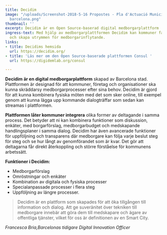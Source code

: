 ```yaml
---
title: Decidim
image: "/uploads/Screenshot-2018-5-16 Propostes - Pla d'Actuació Municipal - decidim
  barcelona.png"
thumbnail: ''
excerpt: Decidim är en Open Source-baserad digital medborgarplattform
ingress-text: Med hjälp av medborgarplattformen Decidim kan kommuner facilitera medborgarprocesser
  och skapa utrymmen för medborgarinflytande.
links:
- title: Decidims hemsida
  url: https://decidim.org/
- title: 'Läs mer om den Open Source-baserade plattformen Consul '
  url: https://digidemlab.org/consul

---
```

**Decidim är en digital medborgarplattform** skapad av Barcelona stad. Plattformen är designad för att kommuner, företag och organisationer ska kunna skräddarsy medborgarprocesser efter sina behov. Decidim är gjord för att kunna kombinera fysiska möten med det som sker online, till exempel genom att kunna lägga upp kommande dialogträffar som sedan kan streamas i plattformen.

**Plattformen låter kommuner integrera** olika former av deltagande i samma process. Det betyder att ni kan kombinera funktioner som diskussion, enkäter, med borgarförslag, medbor­garbudget och medskapande handlingsplaner i samma dialog. Decidim har även avancerade funktioner för uppföljning och transparens där medborgare kan följa varje beslut steg för steg och se hur långt av genomförandet som är kvar. Det gör att deltagarna får direkt återkoppling och större förståelse för kommunens arbetssätt.

**Funktioner i Decidim:**

* Medborgarförslag
* Omröstningar och enkäter
* Kombination av digitala och fysiska processer
* Specialanpassade processer i flera steg
* Uppföljning av längre processer.

> Decidim är en plattform som skapades för att öka tillgången till information och dialog. Att ge suveränitet över tekniken till medborgare innebär att göra dem till medskapare och ägare av offentliga tjänster, vilket för oss är definitionen av en Smart City.

_Francesca Bria,Barcelonas tidigare Digital Innovation Officer_